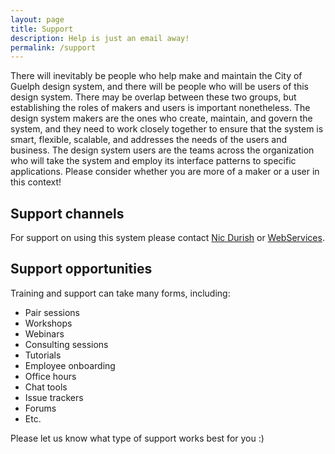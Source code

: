 ```yaml
---
layout: page
title: Support
description: Help is just an email away!
permalink: /support
---
```


There will inevitably be people who help make and maintain the City of Guelph design system, and there will be people who will be users of this design system. There may be overlap between these two groups, but establishing the roles of makers and users is important nonetheless. The design system makers are the ones who create, maintain, and govern the system, and they need to work closely together to ensure that the system is smart, flexible, scalable, and addresses the needs of the users and business. The design system users are the teams across the organization who will take the system and employ its interface patterns to specific applications. Please consider whether you are more of a maker or a user in this context!


## Support channels
For support on using this system please contact [Nic Durish](mailto:nic.durish@guelph.ca) or [WebServices](mailto:webservices@guelph.ca).

## Support opportunities
Training and support can take many forms, including:

- Pair sessions
- Workshops
- Webinars
- Consulting sessions
- Tutorials
- Employee onboarding
- Office hours
- Chat tools
- Issue trackers
- Forums
- Etc.

Please let us know what type of support works best for you :)
